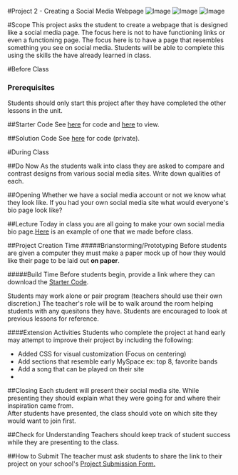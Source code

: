 #Project 2 - Creating a Social Media Webpage 
![Image](http://i.imgur.com/5UG5VKA.png) ![Image](http://i.imgur.com/PS8OBmG.png) ![Image](http://i.imgur.com/KkiYDtC.png)

#Scope
This project asks the student to create a webpage that is designed like a social media page. The focus here is not to have functioning links or even a functioning page. The focus here is to have a page that resembles something you see on social media. Students will be able to complete this using the skills the have already learned in class.
 
#Before Class

### Prerequisites
Students should only start this project after they have completed the other lessons in the unit.

##Starter Code
See [here](starterP2.html) for code and [here](https://rawgit.com/ScriptEdcurriculum/curriculum/master/units/2-HTML/lessons/4-project/starterP2.html) to view. 

##Solution Code
See [here](https://github.com/ScriptEdcurriculum/solutions/tree/master/units/2-HTML/lessons/4-project) for code (private). 

#During Class

##Do Now
As the students walk into class they are asked to compare and contrast designs from various social media sites. Write down qualities of each.


##Opening
Whether we have a social media account or not we know what they look like. If you had your own social media site what would everyone's bio page look like?

##Lecture
Today in class you are all going to make your own social media bio page.[Here](solutionP2.html) is an example of one that we made before class.

##Project Creation Time
#####Brianstorming/Prototyping
Before students are given a computer they must make a paper mock up of how they would like their page to be laid out **on paper**. 

#####Build Time
Before students begin, provide a link where they can download the [Starter Code](starterP2.html).  

Students may work alone or pair program (teachers should use their own discretion.) The teacher's role will be to walk around the room helping students with any quesitons they have. Students are encouraged to look at previous lessons for reference.

####Extension Activities
Students who complete the project at hand early may attempt to improve their project by including the following:  

* Added CSS for visual customization (Focus on centering)
* Add sections that resemble early MySpace ex: top 8, favorite bands
* Add a song that can be played on their site 
*
##Closing
Each student will present their social media site. While presenting they should explain what they were going for and where their inspiration came from.  
After students have presented, the class should vote on which site they would want to join first. 

##Check for Understanding
Teachers should keep track of student success while they are presenting to the class.

##How to Submit
The teacher must ask students to share the link to their project on your school's [Project Submission Form.](https://docs.google.com/a/scripted.org/spreadsheets/d/1kaVH9hmkDCbBul19583UMPxl6IJ3-4pHgBQ2BU6TKDk/edit#gid=0)
